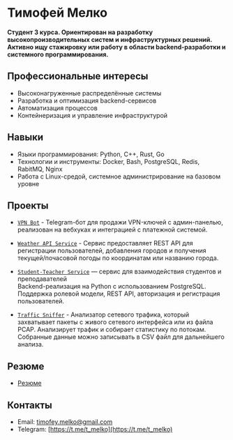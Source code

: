 # Тимофей Мелко

**Студент 3 курса. Ориентирован на разработку высокопроизводительных систем и инфраструктурных решений. Активно ищу стажировку или работу в области backend-разработки и системного программирования.**

## Профессиональные интересы

- Высоконагруженные распределённые системы  
- Разработка и оптимизация backend-сервисов  
- Автоматизация процессов  
- Контейнеризация и управление инфраструктурой

## Навыки

- Языки программирования: Python, C++, Rust, Go
- Технологии и инструменты: Docker, Bash, PostgreSQL, Redis, RabitMQ, Nginx
- Работа с Linux-средой, системное администрирование на базовом уровне

## Проекты

- [`VPN Bot`](https://github.com/timamelko25/vless_bot/tree/webhook) - Telegram-бот для продажи VPN-ключей с админ-панелью, реализован на вебхуках и интеграцией с
платежной системой.

- [`Weather API Service`](https://github.com/timamelko25/Weather_API_Service) - Сервис предоставляет REST API для регистрации пользователей, добавления городов и получения
текущей/почасовой погоды по координатам или названию города.

- [`Student-Teacher Service`](https://github.com/egorliap/api_course_project) — сервис для взаимодействия студентов и преподавателей  
  Backend-реализация на Python с использованием PostgreSQL. Поддержка ролевой модели, REST API, авторизация и регистрация пользователей.

- [`Traffic Sniffer`](https://github.com/timamelko25/Traffic_Sniffer) - Анализатор сетевого трафика, который захватывает пакеты с живого сетевого интерфейса или из
файла PCAP. Анализирует трафик и собирает статистику по потокам. Собранные данные можно
записывать в CSV файл для дальнейшего анализа.

## Резюме

- [Резюме](https://github.com/timamelko25/timamelko25/blob/main/resume.pdf)

## Контакты

- Email: [timofey.melko@gmail.com](mailto:timofey.melko@gmail.com)  
- Telegram: [https://t.me/t_melko](https://t.me/t_melko)
